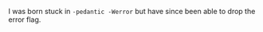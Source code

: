 <!-- SPDX-License-Identifier: CC-BY-SA-4.0 -->
<!-- Author: Seth R Johnson -->

I was born stuck in `-pedantic -Werror` but have since been able to drop the error flag.
